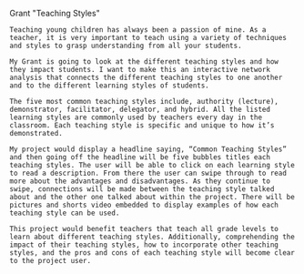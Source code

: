 Grant "Teaching Styles"

	Teaching young children has always been a passion of mine. As a teacher, it is very important to teach using a variety of techniques and styles to grasp understanding from all your students.

	My Grant is going to look at the different teaching styles and how they impact students. I want to make this an interactive network analysis that connects the different teaching styles to one another and to the different learning styles of students. 

	The five most common teaching styles include, authority (lecture), demonstrator, facilitator, delegator, and hybrid. All the listed learning styles are commonly used by teachers every day in the classroom. Each teaching style is specific and unique to how it’s demonstrated.

	My project would display a headline saying, “Common Teaching Styles” and then going off the headline will be five bubbles titles each teaching styles. The user will be able to click on each learning style to read a description. From there the user can swipe through to read more about the advantages and disadvantages. As they continue to swipe, connections will be made between the teaching style talked about and the other one talked about within the project. There will be pictures and shorts video embedded to display examples of how each teaching style can be used.
	
	This project would benefit teachers that teach all grade levels to learn about different teaching styles. Additionally, comprehending the impact of their teaching styles, how to incorporate other teaching styles, and the pros and cons of each teaching style will become clear to the project user.
